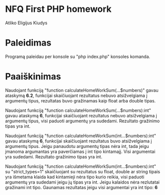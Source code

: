# NFQ First PHP homework

Atliko Eligijus Kiudys

# Paleidimas

Programą paleidau per konsole su "php index.php" konsoles komanda.

# Paaiškinimas

Naudojant funkciją "function calculateHomeWorkSum(...$numbers)" gavau ataskymą <b>6.2</b>, funkcijai skaičiuojant rezultatus nebuvo atsižvelgiama į argumentų tipus, rezultatas buvo gražinamas kaip float arba double tipas.

Naudojant funkciją "function calculateHomeWorkSum(...$numbers):int" gavau ataskymą <b>6</b>, funkcijai skaičiuojant rezultatus nebuvo atsižvelgiama į argumentų tipus, visi paduoti argumentų yra sudedami. Rezultato gražinimo tipas yra int.
 
Naudojant funkciją "function calculateHomeWorkSum(int...$numbers):int" gavau ataskymą <b>6</b>, funkcijai skaičiuojant rezultatus buvo atsižvelgiama į argumentų tipus. Jeigu panaudotu argumentų tipas nėra int, tada jeigu įmanoma argumantas yra paverčiamas į int tipo kintamajį. Visi argumentai yra sudedami. Rezultato gražinimo tipas yra int.

Naudojant funkciją "function calculateHomeWorkSum(int...$numbers):int" su "strict_types=1" skaičiuojant su rezultatus su float, double ar string tipais yra išmetama klaida kad kintamieji nėra tipo kurio reikia, visi paduoti argumentų yra sudedami jeigu jų tipas yra int. Jeigu kalaidos nėra rezlutatai gražinami int tipo. Gaunamas rezultatas jeigu visi argumentai yra int tipo: <b>6</b>
 
 
 